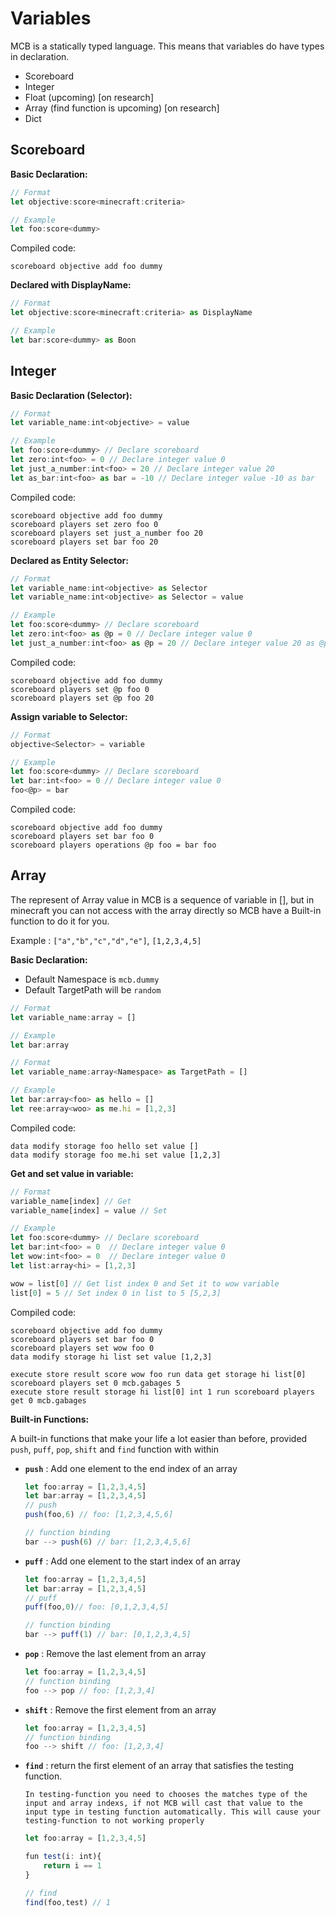 # Variables

MCB is a statically typed language. This means that variables do have types in declaration.

- Scoreboard
- Integer
- Float (upcoming) [on research]
- Array (find function is upcoming) [on research]
- Dict

## Scoreboard

**Basic Declaration:**

```ts
// Format
let objective:score<minecraft:criteria>

// Example
let foo:score<dummy>
```

Compiled code:

```mcfunction
scoreboard objective add foo dummy
```

**Declared with DisplayName:**

```ts
// Format
let objective:score<minecraft:criteria> as DisplayName

// Example
let bar:score<dummy> as Boon
```

## Integer

**Basic Declaration (Selector):**

```ts
// Format
let variable_name:int<objective> = value

// Example
let foo:score<dummy> // Declare scoreboard
let zero:int<foo> = 0 // Declare integer value 0
let just_a_number:int<foo> = 20 // Declare integer value 20
let as_bar:int<foo> as bar = -10 // Declare integer value -10 as bar
```

Compiled code:

```mcfunction
scoreboard objective add foo dummy
scoreboard players set zero foo 0
scoreboard players set just_a_number foo 20
scoreboard players set bar foo 20
```

**Declared as Entity Selector:**

```ts
// Format
let variable_name:int<objective> as Selector
let variable_name:int<objective> as Selector = value

// Example
let foo:score<dummy> // Declare scoreboard
let zero:int<foo> as @p = 0 // Declare integer value 0
let just_a_number:int<foo> as @p = 20 // Declare integer value 20 as @p
```

Compiled code:

```mcfunction
scoreboard objective add foo dummy
scoreboard players set @p foo 0
scoreboard players set @p foo 20
```

**Assign variable to Selector:**

```ts
// Format
objective<Selector> = variable

// Example
let foo:score<dummy> // Declare scoreboard
let bar:int<foo> = 0 // Declare integer value 0
foo<@p> = bar
```

Compiled code:

```mcfunction
scoreboard objective add foo dummy
scoreboard players set bar foo 0
scoreboard players operations @p foo = bar foo
```

## Array

The represent of Array value in MCB is a sequence of variable in [], but in minecraft you can not access with the array directly so MCB have a Built-in function to do it for you.

Example : `["a","b","c","d","e"]`, `[1,2,3,4,5]`

**Basic Declaration:**

- Default Namespace is `mcb.dummy`
- Default TargetPath will be `random`

```ts
// Format
let variable_name:array = []

// Example
let bar:array
```

```ts
// Format
let variable_name:array<Namespace> as TargetPath = []

// Example
let bar:array<foo> as hello = []
let ree:array<woo> as me.hi = [1,2,3]
```

Compiled code:

```mcfunction
data modify storage foo hello set value []
data modify storage foo me.hi set value [1,2,3]
```

**Get and set value in variable:**

```ts
// Format
variable_name[index] // Get
variable_name[index] = value // Set

// Example
let foo:score<dummy> // Declare scoreboard
let bar:int<foo> = 0  // Declare integer value 0
let wow:int<foo> = 0  // Declare integer value 0
let list:array<hi> = [1,2,3]

wow = list[0] // Get list index 0 and Set it to wow variable
list[0] = 5 // Set index 0 in list to 5 [5,2,3]
```

Compiled code:

```mcfunction
scoreboard objective add foo dummy
scoreboard players set bar foo 0
scoreboard players set wow foo 0
data modify storage hi list set value [1,2,3]

execute store result score wow foo run data get storage hi list[0]
scoreboard players set 0 mcb.gabages 5
execute store result storage hi list[0] int 1 run scoreboard players get 0 mcb.gabages
```

**Built-in Functions:**

A built-in functions that make your life a lot easier than before, provided
`push`, `puff`, `pop`, `shift` and `find` function with within

- **`push`** : Add one element to the end index of an array

    ```ts
    let foo:array = [1,2,3,4,5]
    let bar:array = [1,2,3,4,5]
    // push
    push(foo,6) // foo: [1,2,3,4,5,6]

    // function binding
    bar --> push(6) // bar: [1,2,3,4,5,6]
    ```

- **`puff`** : Add one element to the start index of an array

    ```ts
    let foo:array = [1,2,3,4,5]
    let bar:array = [1,2,3,4,5]
    // puff
    puff(foo,0)// foo: [0,1,2,3,4,5]

    // function binding
    bar --> puff(1) // bar: [0,1,2,3,4,5]
    ```

- **`pop`** : Remove the last element from an array

    ```ts
    let foo:array = [1,2,3,4,5]
    // function binding
    foo --> pop // foo: [1,2,3,4]
    ```

- **`shift`** : Remove the first element from an array

    ```ts
    let foo:array = [1,2,3,4,5]
    // function binding
    foo --> shift // foo: [1,2,3,4]
    ```

- **`find`** : return the first element of an array that satisfies the testing function.

    `In testing-function you need to chooses the matches type of the input and array indexs, if not MCB will cast that value to the input type in testing function automatically. This will cause your testing-function to not working properly`

    ```ts
    let foo:array = [1,2,3,4,5]

    fun test(i: int){
        return i == 1
    }

    // find
    find(foo,test) // 1
    ```
